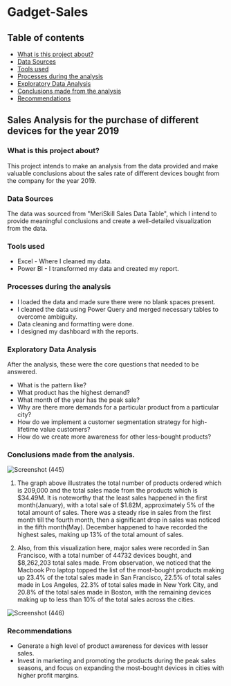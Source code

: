 # Gadget-Sales

## Table of contents

- [What is this project about?](#what-is-this-project-about)
- [Data Sources](#data-sources)
- [Tools used](#tools-used)
- [Processes during the analysis](#processes-during-the-analysis)
- [Exploratory Data Analysis](#exploratory-data-analysis)
- [Conclusions made from the analysis](#conclusions-made-from-the-analysis)
- [Recommendations](#recommendations)

## Sales Analysis for the purchase of different devices for the year 2019

### What is this project about?

This project intends to make an analysis from the data provided and make valuable conclusions about the sales rate of different devices bought from the company for the year 2019.


### Data Sources

The data was sourced  from "MeriSkill Sales Data Table", which I intend to provide meaningful conclusions and create a well-detailed visualization from the data.

### Tools used

- Excel - Where I cleaned my data.
- Power BI - I transformed my data and created my report.

### Processes during the analysis

- I loaded the data and made sure there were no blank spaces present.
- I cleaned the data using Power Query and merged necessary tables to overcome ambiguity.
- Data cleaning and formatting were done.
- I designed my dashboard with the reports.


### Exploratory Data Analysis

After the analysis, these were the core questions that needed to be answered.

- What is the pattern like?
- What product has the highest demand?
- What month of the year has the peak sale?
- Why are there more demands for a particular product from a particular city?
- How do we implement a customer segmentation strategy for high-lifetime value customers?
- How do we create more awareness for other less-bought products?


### Conclusions made from the analysis.






![Screenshot (445)](https://github.com/ChinweRose/Gadget-Sales/assets/103608228/350a77ef-af54-4bcd-88a7-d4678865b346)





1. The graph above illustrates the total number of products ordered which is 209,000 and the total sales made from the products which is $34.49M. It is noteworthy that the least sales happened in the first month(January), with a total sale of $1.82M, approximately 5% of the total amount of sales. There was a steady rise in sales from the first month till the fourth month, then a significant drop in sales was noticed in the fifth month(May). December happened to have recorded the highest sales, making up 13% of the total amount of sales.

2. Also, from this visualization here, major sales were recorded in San Francisco, with a total number of 44732 devices bought, and $8,262,203 total sales made. From observation, we noticed that the Macbook Pro laptop topped the list of the most-bought products making up 23.4% of the total sales made in San Francisco, 22.5% of total sales made in Los Angeles, 22.3% of total sales made in New York City, and 20.8% of the total sales made in Boston, with the remaining devices making up to less than 10% of the total sales across the cities.







![Screenshot (446)](https://github.com/ChinweRose/Gadget-Sales/assets/103608228/f0fc79ee-fcb5-4f78-b932-4047c8898c46)




### Recommendations

- Generate a high level of product awareness for devices with lesser sales.
- Invest in marketing and promoting the products during the peak sales seasons, and focus on expanding the most-bought devices in cities with higher profit margins.
